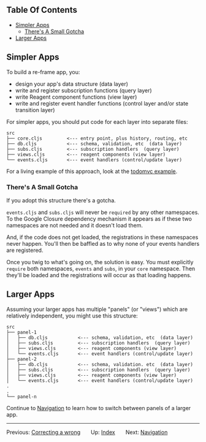 <!-- START doctoc generated TOC please keep comment here to allow auto update -->
<!-- DON'T EDIT THIS SECTION, INSTEAD RE-RUN doctoc TO UPDATE -->
## Table Of Contents

- [Simpler Apps](#simpler-apps)
  - [There's A Small Gotcha](#theres-a-small-gotcha)
- [Larger Apps](#larger-apps)

<!-- END doctoc generated TOC please keep comment here to allow auto update -->

## Simpler Apps

To build a re-frame app, you:
  - design your app's data structure (data layer)
  - write and register subscription functions (query layer)
  - write Reagent component functions (view layer)
  - write and register event handler functions (control layer and/or state transition layer)

For simpler apps, you should put code for each layer into separate files:
```
src
├── core.cljs         <--- entry point, plus history, routing, etc
├── db.cljs           <--- schema, validation, etc  (data layer)
├── subs.cljs         <--- subscription handlers  (query layer)
├── views.cljs        <--- reagent components (view layer)
└── events.cljs       <--- event handlers (control/update layer)
```

For a living example of this approach, look at the [todomvc example](https://github.com/Day8/re-frame/tree/master/examples/todomvc).

### There's A Small Gotcha

If you adopt this structure there's a gotcha. 

`events.cljs` and `subs.cljs` will never be `required` by any other 
namespaces. To the Google Closure dependency mechanism it appears as 
if these two namespaces are not needed and it doesn't load them.

And, if the code does not get loaded, the registrations in these namespaces
never happen. You'll then be baffled as to why none of your events handlers 
are registered.

Once you twig to what's going on, the solution is easy.  You must 
explicitly `require` both namespaces, `events` and `subs`, in your `core` 
namespace. Then they'll be loaded and the registrations will occur 
as that loading happens. 

## Larger Apps

Assuming your larger apps has multiple "panels" (or "views") which are 
relatively independent, you might use this structure:
```
src
├── panel-1
│   ├── db.cljs           <--- schema, validation, etc  (data layer)
│   ├── subs.cljs         <--- subscription handlers  (query layer)
│   ├── views.cljs        <--- reagent components (view layer)
│   └── events.cljs       <--- event handlers (control/update layer)
├── panel-2
│   ├── db.cljs           <--- schema, validation. etc  (data layer)
│   ├── subs.cljs         <--- subscription handlers  (query layer)
│   ├── views.cljs        <--- reagent components (view layer)
│   └── events.cljs       <--- event handlers (control/update layer)
.
.
└── panel-n
```

Continue to [Navigation](Navigation.md) to learn how to switch between panels of a larger app.

*** 

Previous:  [Correcting a wrong](SubscriptionsCleanup.md)&nbsp;&nbsp;&nbsp;&nbsp;&nbsp;&nbsp;
Up:  [Index](README.md)&nbsp;&nbsp;&nbsp;&nbsp;&nbsp;&nbsp;
Next:  [Navigation](Navigation.md)  
